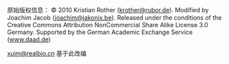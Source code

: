 原始版权信息：
© 2010 Kristian Rother (krother@rubor.de). Modified by Joachim Jacob
(joachim@jakonix.be).
Released under the conditions of the Creative Commons Attribution NonCommercial Share Alike License 3.0 Germany.
Supported by the German Academic Exchange Service (www.daad.de)

xujm@realbio.cn 基于此改编
